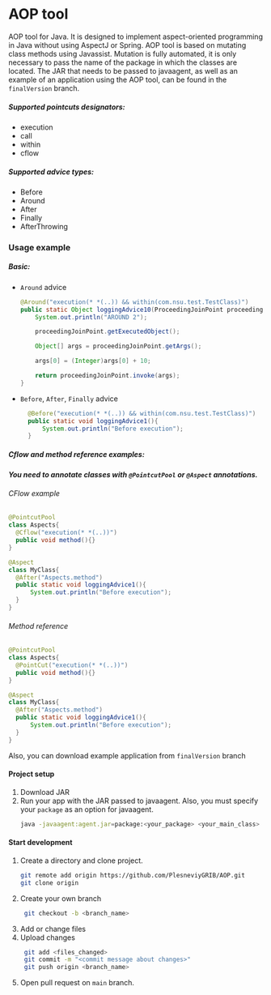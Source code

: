 # AOP tool
AOP tool for Java. It is designed to implement aspect-oriented programming in Java without using AspectJ or Spring.
AOP tool is based on mutating class methods using Javassist. Mutation is fully automated, it is only necessary to pass the name of the package in which the classes are located.
The JAR that needs to be passed to javaagent, as well as an example of an application using the AOP tool, can be found in the ```finalVersion``` branch. 

##### Supported pointcuts designators:
* execution
* call
* within
* cflow

##### Supported advice types:
* Before
* Around 
* After
* Finally
* AfterThrowing

### Usage example
##### Basic:
* ```Around``` advice
    ```java
    @Around("execution(* *(..)) && within(com.nsu.test.TestClass)")
    public static Object loggingAdvice10(ProceedingJoinPoint proceedingJoinPoint) throws Exception {
        System.out.println("AROUND 2");

        proceedingJoinPoint.getExecutedObject();

        Object[] args = proceedingJoinPoint.getArgs();

        args[0] = (Integer)args[0] + 10;

        return proceedingJoinPoint.invoke(args);
    }
    ```
* ```Before```, ```After```, ```Finally``` advice
  ```java
    @Before("execution(* *(..)) && within(com.nsu.test.TestClass)")
    public static void loggingAdvice1(){
        System.out.println("Before execution");
    }
  ```
##### Cflow and method reference examples:
***You need to annotate classes with ```@PointcutPool``` or ```@Aspect``` annotations.***
###### CFlow example
  ```java
@PointcutPool
class Aspects{
    @Cflow("execution(* *(..))")
    public void method(){}
}

@Aspect  
class MyClass{
    @After("Aspects.method")
    public static void loggingAdvice1(){
        System.out.println("Before execution");
    }  
}
  ```

###### Method reference
  ```java
@PointcutPool
class Aspects{
    @PointCut("execution(* *(..))")
    public void method(){}
}

@Aspect  
class MyClass{
    @After("Aspects.method")
    public static void loggingAdvice1(){
        System.out.println("Before execution");
    }  
}
  ```
    

Also, you can download example application from ```finalVersion``` branch

#### Project setup
1. Download JAR
2. Run your app with the JAR passed to javaagent. Also, you must  specify your ```package``` as an option for javaagent.
   ```bash
   java -javaagent:agent.jar=package:<your_package> <your_main_class>
   ```

#### Start development
1. Create a directory and clone project.
   ```bash
   git remote add origin https://github.com/PlesneviyGRIB/AOP.git
   git clone origin
   ```
2. Create your own branch
   ```bash
    git checkout -b <branch_name>
   ```
3. Add or change files
4. Upload changes
   ```bash
    git add <files_changed>
    git commit -m "<commit message about changes>"
    git push origin <branch_name>
   ```
5. Open pull request on ```main``` branch.
